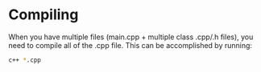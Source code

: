 # Compiling

When you have multiple files (main.cpp + multiple class .cpp/.h files), you need to compile all of the .cpp file. This can be accomplished by running:

```sh
c++ *.cpp
```